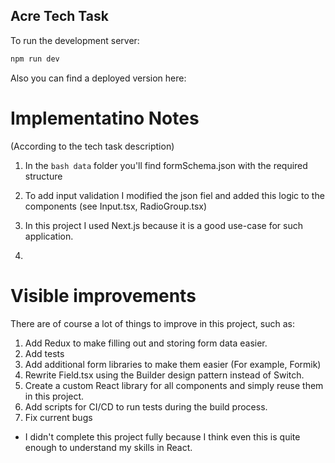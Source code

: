 ## Acre Tech Task

To run the development server:

```bash
npm run dev
```

Also you can find a deployed version here:

# Implementatino Notes

(According to the tech task description)

1. In the `bash data` folder you'll find formSchema.json with the required structure
2. To add input validation I modified the json fiel and added this logic to the components (see Input.tsx, RadioGroup.tsx)
3. In this project I used Next.js because it is a good use-case for such application.

4.

# Visible improvements

There are of course a lot of things to improve in this project, such as:

1. Add Redux to make filling out and storing form data easier.
2. Add tests
3. Add additional form libraries to make them easier (For example, Formik)
4. Rewrite Field.tsx using the Builder design pattern instead of Switch.
5. Create a custom React library for all components and simply reuse them in this project.
6. Add scripts for CI/CD to run tests during the build process.
7. Fix current bugs

- I didn't complete this project fully because I think even this is quite enough to understand my skills in React.
